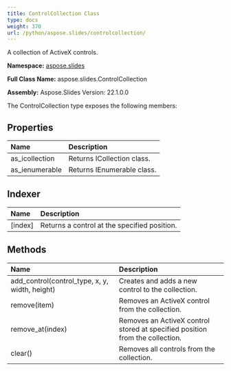 ```yaml
---
title: ControlCollection Class
type: docs
weight: 370
url: /python/aspose.slides/controlcollection/
---
```


A collection of ActiveX controls.

**Namespace:** [aspose.slides](/python/aspose.slides/)

**Full Class Name:** aspose.slides.ControlCollection

**Assembly:**  Aspose.Slides Version: 22.1.0.0

The ControlCollection type exposes the following members:
## **Properties**
|**Name**|**Description**|
| :- | :- |
|as_icollection|Returns ICollection class.|
|as_ienumerable|Returns IEnumerable class.|
## **Indexer**
|**Name**|**Description**|
| :- | :- |
|[index]|Returns a control at the specified position.|
## **Methods**
|**Name**|**Description**|
| :- | :- |
|add_control(control_type, x, y, width, height)|Creates and adds a new control to the collection.|
|remove(item)|Removes an ActiveX control from the collection.|
|remove_at(index)|Removes an ActiveX control stored at specified position from the collection.|
|clear()|Removes all controls from the collection.|

